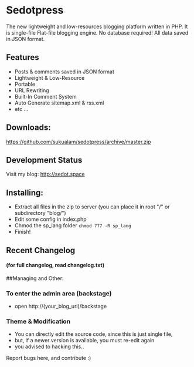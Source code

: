 # Sedotpress
The new lightweight and low-resources blogging platform written in PHP. It is single-file Flat-file blogging engine. No database required! All data saved in JSON format.

## Features
* Posts & comments saved in JSON format
* Lightweight & Low-Resource
* Portable
* URL Rewriting
* Built-In Comment System
* Auto Generate sitemap.xml & rss.xml
* etc ...

## Downloads:
https://github.com/sukualam/sedotpress/archive/master.zip

## Development Status
Visit my blog: http://sedot.space

## Installing:
* Extract all files in the zip to server (you can place it in root "/" or subdirectory "blog/")
* Edit some config in index.php
* Chmod the sp_lang folder `chmod 777 -R sp_lang`
* Finish!

## Recent Changelog
#### (for full changelog, read changelog.txt)

##Managing and Other:

### To enter the admin area (backstage)
* open http://(your_blog_url)/backstage

### Theme & Modification
* You can directly edit the source code, since this is just single file,
* but, if a newer version is available, you must re-edit again
* you advised to hacking this..

Report bugs here, and contribute :)
